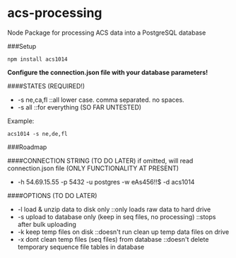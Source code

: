 # acs-processing
Node Package for processing ACS data into a PostgreSQL database

###Setup

```
npm install acs1014
```

**Configure the connection.json file with your database parameters!**

####STATES (REQUIRED!)
 - -s ne,ca,fl   ::all lower case.  comma separated.  no spaces.
 - -s all ::for everything (SO FAR UNTESTED)

Example:

```
acs1014 -s ne,de,fl
```

###Roadmap

####CONNECTION STRING (TO DO LATER) if omitted, will read connection.json file (ONLY FUNCTIONALITY AT PRESENT)
 - -h 54.69.15.55 -p 5432 -u postgres -w eAs456!!$ -d acs1014

####OPTIONS (TO DO LATER)
 - -l load & unzip data to disk only  ::only loads raw data to hard drive
 - -s upload to database only (keep in seq files, no processing) ::stops after bulk uploading
 - -k keep temp files on disk ::doesn't run clean up temp data files on drive
 - -x dont clean temp files (seq files) from database  ::doesn't delete temporary sequence file tables in database



